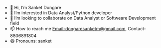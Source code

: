 - 👋 Hi, I’m Sanket Dongare
- 👀 I’m interested in Data Analyst/Python developer
- 💞️ I’m looking to collaborate on Data Analyst or Softweare Development field
- 📫 How to reach me Email-dongaresanketm@gmail.com, Contact-8806891804
- 😄 Pronouns: sanket

<!---
mrshanku88/mrshanku88 is a ✨ special ✨ repository because its `README.md` (this file) appears on your GitHub profile.
You can click the Preview link to take a look at your changes.
--->
